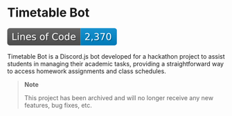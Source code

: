 # Timetable Bot
![Lines of Code](https://raw.githubusercontent.com/greenbush5/timetable-bot/image-data/badge.svg)

Timetable Bot is a Discord.js bot developed for a hackathon project to assist students in managing their academic tasks, providing a straightforward way to access homework assignments and class schedules.

> **Note**
>
> This project has been archived and will no longer receive any new features, bug fixes, etc.
